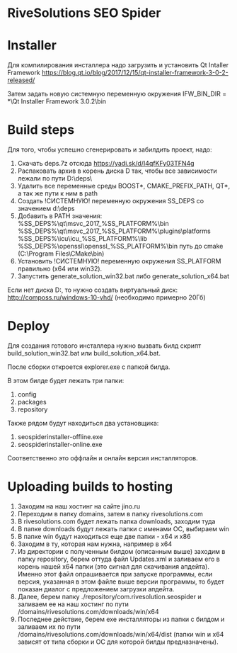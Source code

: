 # RiveSolutions SEO Spider

# Installer

Для компилирования инсталлера надо загрузить и установить Qt Intaller Framework https://blog.qt.io/blog/2017/12/15/qt-installer-framework-3-0-2-released/

Затем задать новую системную переменную окружения IFW_BIN_DIR = *\Qt Installer Framework 3.0.2\bin

# Build steps

Для того, чтобы успешно сгенерировать и забилдить проект, надо:
1. Скачать deps.7z отсюда https://yadi.sk/d/I4qfKFy03TFN4g
2. Распаковать архив в корень диска D так, чтобы все зависимости лежали по пути D:\\deps\
3. Удалить все переменные среды BOOST*, CMAKE_PREFIX_PATH, QT*, а так же пути к ним в path
4. Создать !СИСТЕМНУЮ! переменную окружения SS_DEPS со значением d:\deps
5. Добавить в PATH значения:
	%SS_DEPS%\qt\msvc_2017_%SS_PLATFORM%\bin
	%SS_DEPS%\qt\msvc_2017_%SS_PLATFORM%\plugins\platforms
	%SS_DEPS%\icu\icu_%SS_PLATFORM%\lib
	%SS_DEPS%\openssl\openssl_%SS_PLATFORM%\bin
	путь до cmake (C:\Program Files\CMake\bin)
6. Установить !СИСТЕМНУЮ! переменную окружения SS_PLATFORM правильно (x64 или win32).
7. Запустить generate_solution_win32.bat либо generate_solution_x64.bat

Если нет диска D:, то нужно создать виртуальный диск: http://composs.ru/windows-10-vhd/ (необходимо примерно 20Гб)

# Deploy

Для создания готового инсталлера нужно вызвать билд скрипт build_solution_win32.bat или build_solution_x64.bat.

После сборки откроется explorer.exe с папкой билда.

В этом билде будет лежать три папки:
1. config
2. packages
3. repository

Также рядом будут находиться два установщика:
1. seospiderinstaller-offline.exe
2. seospiderinstaller-online.exe

Соответственно это оффлайн и онлайн версия инсталляторов.

# Uploading builds to hosting

1. Заходим на наш хостинг на сайте jino.ru
2. Переходим в папку domains, затем в папку rivesolutions.com
3. В rivesolutions.com будет лежать папка downloads, заходим туда
4. В папке downloads будут лежать папки с именами ОС, выбираем win
5. В папке win будут находиться еще две папки - х64 и х86
6. Заходим в ту, которая нам нужна, например в х64
7. Из директории с полученным билдом (описанным выше) заходим в папку repository, берем оттуда файл Updates.xml 
	и заливаем его в корень нашей х64 папки (это сигнал для скачивания апдейта).
	Именно этот файл опрашивается при запуске программы, если версия, указанная в этом файле выше версии программы, то будет показан диалог с предложением загрузки апдейта.
8. Далее, берем папку ./repository/com.rivesolution.seospider и заливаем ее на наш хостинг по пути /domains/rivesolutions.com/downloads/win/x64
9. Последнее действие, берем exe инсталляторы из папки с билдом и заливаем их по пути /domains/rivesolutions.com/downloads/win/x64/dist (папки win и x64 зависят от типа сборки и ОС для которой билды предназначены).